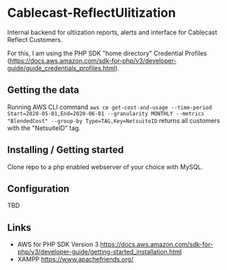 # Cablecast-ReflectUlitization
Internal backend for ultiization reports, alerts and interface for Cablecast Reflect Customers.

For this, I am using the PHP SDK "home directory" Credential Profiles (https://docs.aws.amazon.com/sdk-for-php/v3/developer-guide/guide_credentials_profiles.html).

## Getting the data
Running AWS CLI command `aws ce get-cost-and-usage --time-period Start=2020-05-01,End=2020-06-01 --granularity MONTHLY --metrics "BlendedCost" --group-by Type=TAG,Key=NetsuiteID` returns all customers with the "NetsuiteID" tag.

## Installing / Getting started
Clone repo to a php enabled webserver of your choice with MySQL.

## Configuration
TBD

## Links
* AWS for PHP SDK Version 3 https://docs.aws.amazon.com/sdk-for-php/v3/developer-guide/getting-started_installation.html
* XAMPP https://www.apachefriends.org/

